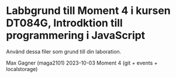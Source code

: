 # Labbgrund till Moment 4 i kursen DT084G, Introdktion till programmering i JavaScript
Använd dessa filer som grund till din laboration.

Max Gagner (maga2101) 2023-10-03
Moment 4 (git + events + localstorage)
